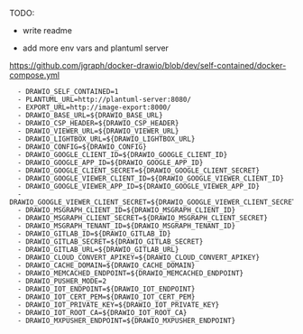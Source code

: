 TODO:
- write readme

- add more env vars and plantuml server

https://github.com/jgraph/docker-drawio/blob/dev/self-contained/docker-compose.yml

      - DRAWIO_SELF_CONTAINED=1
      - PLANTUML_URL=http://plantuml-server:8080/
      - EXPORT_URL=http://image-export:8000/
      - DRAWIO_BASE_URL=${DRAWIO_BASE_URL}
      - DRAWIO_CSP_HEADER=${DRAWIO_CSP_HEADER}
      - DRAWIO_VIEWER_URL=${DRAWIO_VIEWER_URL}
      - DRAWIO_LIGHTBOX_URL=${DRAWIO_LIGHTBOX_URL}
      - DRAWIO_CONFIG=${DRAWIO_CONFIG}
      - DRAWIO_GOOGLE_CLIENT_ID=${DRAWIO_GOOGLE_CLIENT_ID}
      - DRAWIO_GOOGLE_APP_ID=${DRAWIO_GOOGLE_APP_ID}
      - DRAWIO_GOOGLE_CLIENT_SECRET=${DRAWIO_GOOGLE_CLIENT_SECRET}
      - DRAWIO_GOOGLE_VIEWER_CLIENT_ID=${DRAWIO_GOOGLE_VIEWER_CLIENT_ID}
      - DRAWIO_GOOGLE_VIEWER_APP_ID=${DRAWIO_GOOGLE_VIEWER_APP_ID}
      - DRAWIO_GOOGLE_VIEWER_CLIENT_SECRET=${DRAWIO_GOOGLE_VIEWER_CLIENT_SECRET}
      - DRAWIO_MSGRAPH_CLIENT_ID=${DRAWIO_MSGRAPH_CLIENT_ID}
      - DRAWIO_MSGRAPH_CLIENT_SECRET=${DRAWIO_MSGRAPH_CLIENT_SECRET}
      - DRAWIO_MSGRAPH_TENANT_ID=${DRAWIO_MSGRAPH_TENANT_ID}
      - DRAWIO_GITLAB_ID=${DRAWIO_GITLAB_ID}
      - DRAWIO_GITLAB_SECRET=${DRAWIO_GITLAB_SECRET}
      - DRAWIO_GITLAB_URL=${DRAWIO_GITLAB_URL}
      - DRAWIO_CLOUD_CONVERT_APIKEY=${DRAWIO_CLOUD_CONVERT_APIKEY}
      - DRAWIO_CACHE_DOMAIN=${DRAWIO_CACHE_DOMAIN}
      - DRAWIO_MEMCACHED_ENDPOINT=${DRAWIO_MEMCACHED_ENDPOINT}
      - DRAWIO_PUSHER_MODE=2
      - DRAWIO_IOT_ENDPOINT=${DRAWIO_IOT_ENDPOINT}
      - DRAWIO_IOT_CERT_PEM=${DRAWIO_IOT_CERT_PEM}
      - DRAWIO_IOT_PRIVATE_KEY=${DRAWIO_IOT_PRIVATE_KEY}
      - DRAWIO_IOT_ROOT_CA=${DRAWIO_IOT_ROOT_CA}
      - DRAWIO_MXPUSHER_ENDPOINT=${DRAWIO_MXPUSHER_ENDPOINT}